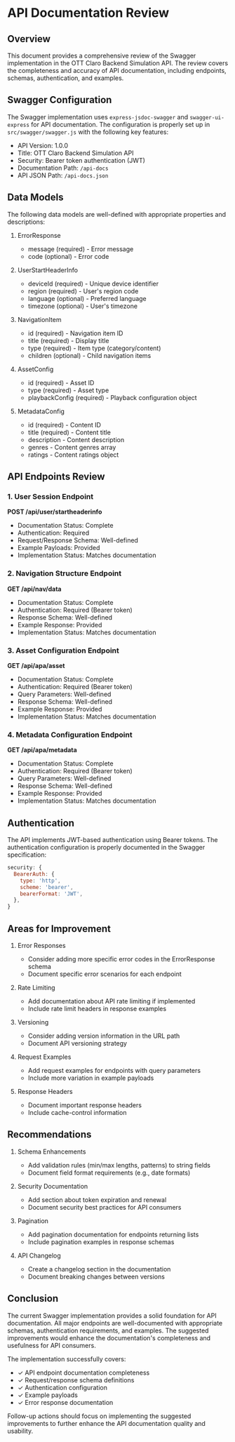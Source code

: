 # API Documentation Review

## Overview

This document provides a comprehensive review of the Swagger implementation in the OTT Claro Backend Simulation API. The review covers the completeness and accuracy of API documentation, including endpoints, schemas, authentication, and examples.

## Swagger Configuration

The Swagger implementation uses `express-jsdoc-swagger` and `swagger-ui-express` for API documentation. The configuration is properly set up in `src/swagger/swagger.js` with the following key features:

- API Version: 1.0.0
- Title: OTT Claro Backend Simulation API
- Security: Bearer token authentication (JWT)
- Documentation Path: `/api-docs`
- API JSON Path: `/api-docs.json`

## Data Models

The following data models are well-defined with appropriate properties and descriptions:

1. ErrorResponse
   - message (required) - Error message
   - code (optional) - Error code

2. UserStartHeaderInfo
   - deviceId (required) - Unique device identifier
   - region (required) - User's region code
   - language (optional) - Preferred language
   - timezone (optional) - User's timezone

3. NavigationItem
   - id (required) - Navigation item ID
   - title (required) - Display title
   - type (required) - Item type (category/content)
   - children (optional) - Child navigation items

4. AssetConfig
   - id (required) - Asset ID
   - type (required) - Asset type
   - playbackConfig (required) - Playback configuration object

5. MetadataConfig
   - id (required) - Content ID
   - title (required) - Content title
   - description - Content description
   - genres - Content genres array
   - ratings - Content ratings object

## API Endpoints Review

### 1. User Session Endpoint
**POST /api/user/startheaderinfo**
- Documentation Status: Complete
- Authentication: Required
- Request/Response Schema: Well-defined
- Example Payloads: Provided
- Implementation Status: Matches documentation

### 2. Navigation Structure Endpoint
**GET /api/nav/data**
- Documentation Status: Complete
- Authentication: Required (Bearer token)
- Response Schema: Well-defined
- Example Response: Provided
- Implementation Status: Matches documentation

### 3. Asset Configuration Endpoint
**GET /api/apa/asset**
- Documentation Status: Complete
- Authentication: Required (Bearer token)
- Query Parameters: Well-defined
- Response Schema: Well-defined
- Example Response: Provided
- Implementation Status: Matches documentation

### 4. Metadata Configuration Endpoint
**GET /api/apa/metadata**
- Documentation Status: Complete
- Authentication: Required (Bearer token)
- Query Parameters: Well-defined
- Response Schema: Well-defined
- Example Response: Provided
- Implementation Status: Matches documentation

## Authentication

The API implements JWT-based authentication using Bearer tokens. The authentication configuration is properly documented in the Swagger specification:

```javascript
security: {
  BearerAuth: {
    type: 'http',
    scheme: 'bearer',
    bearerFormat: 'JWT',
  },
}
```

## Areas for Improvement

1. Error Responses
   - Consider adding more specific error codes in the ErrorResponse schema
   - Document specific error scenarios for each endpoint

2. Rate Limiting
   - Add documentation about API rate limiting if implemented
   - Include rate limit headers in response examples

3. Versioning
   - Consider adding version information in the URL path
   - Document API versioning strategy

4. Request Examples
   - Add request examples for endpoints with query parameters
   - Include more variation in example payloads

5. Response Headers
   - Document important response headers
   - Include cache-control information

## Recommendations

1. Schema Enhancements
   - Add validation rules (min/max lengths, patterns) to string fields
   - Document field format requirements (e.g., date formats)

2. Security Documentation
   - Add section about token expiration and renewal
   - Document security best practices for API consumers

3. Pagination
   - Add pagination documentation for endpoints returning lists
   - Include pagination examples in response schemas

4. API Changelog
   - Create a changelog section in the documentation
   - Document breaking changes between versions

## Conclusion

The current Swagger implementation provides a solid foundation for API documentation. All major endpoints are well-documented with appropriate schemas, authentication requirements, and examples. The suggested improvements would enhance the documentation's completeness and usefulness for API consumers.

The implementation successfully covers:
- ✓ API endpoint documentation completeness
- ✓ Request/response schema definitions
- ✓ Authentication configuration
- ✓ Example payloads
- ✓ Error response documentation

Follow-up actions should focus on implementing the suggested improvements to further enhance the API documentation quality and usability.